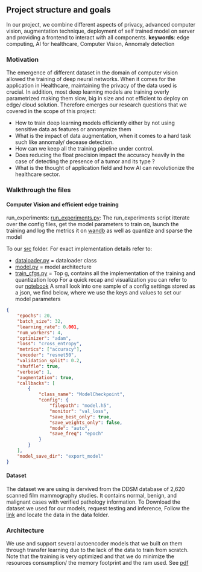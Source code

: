## Project structure and goals
In our project, we combine different aspects of privacy, advanced computer vision, augmentation technique, deployment of self trained model on server and providing a frontend to interact with all components.
**keywords**: edge computing, AI for healthcare, Computer Vision, Annomaly detection
### Motivation 
The emergence of different dataset in the domain of computer vision allowed the training of deep neural networks. When it comes for the application in Healthcare, maintaining the privacy of the data used is crucial. In addition, most deep learning models are training overly parametrized making them slow, big in size and not efficient to deploy on edge/ cloud solution. Therefore emerges our research questions that we covered in the scope of this project: 
- How to train deep learning models efficiently either by not using sensitive data as features or annonymize them
- What is the impact of data augmentation, when it comes to a hard task such like annomaly/ decease detection. 
- How can we keep all the training pipeline under control.
- Does reducing the float precision impact the accuracy heavily in the case of detecting the presence of a tumor and its type ? 
- What is the thought of application field and how AI can revolutionize the healthcare sector.
### Walkthrough the files
#### Computer Vision and efficient edge training
run_experiments: [run_experiments.py](run_experiments.py): 
The run_experiments script itterate over the config files, get the model parameters to train on, launch the training and log the metrics it on [wandb](wandb.ai) as well as quantize and sparse the model

To our [src](src) folder. For exact implementation details refer to:
- [dataloader.py](src/dataloder.py) = dataloader class 
- [model.py](src/model.py) = model architecture 
- [train_cfgs.py](src/train_cfgs.py) = Top g, contains all the implementation of the training and quantization loop
For a quick recap and visualization you can refer to our [notebook](Computer_Vision_advanced.ipynb) 
A small look into one sample of a config settings stored as a json, we find below, where we use the keys and values to set our model parameters
```json
{
    "epochs": 20,
    "batch_size": 32,
    "learning_rate": 0.001,
    "num_workers": 4,
    "optimizer": "adam",
    "loss": "cross_entropy",
    "metrics": ["accuracy"],
    "encoder": "resnet50",
    "validation_split": 0.2,
    "shuffle": true,
    "verbose": 1,
    "augmentation": true,
    "callbacks": [
        {
            "class_name": "ModelCheckpoint",
            "config": {
                "filepath": "model.h5",
                "monitor": "val_loss",
                "save_best_only": true,
                "save_weights_only": false,
                "mode": "auto",
                "save_freq": "epoch"
            }
        }
    ],
    "model_save_dir": "export_model"
}
```
#### Dataset
The dataset we are using is dervived from the  DDSM database of 2,620 scanned film mammography studies. It contains normal, benign, and malignant cases with verified pathology information.
To Download the dataset we used for our models, request testing and inference, Follow the [link](https://www.kaggle.com/datasets/awsaf49/cbis-ddsm-breast-cancer-image-dataset) and locate the data in the data folder.
### Architecture
We use and support several autoencoder models that we built on them through transfer learning due to the lack of the data to train from scratch. Note that the training is very optimized and that we do minimize the resources consumption/ the memory footprint and the ram used. See [pdf](Diagraph.pdf)


